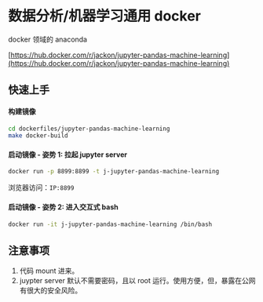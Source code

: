 # 数据分析/机器学习通用 docker

docker 领域的 anaconda


[https://hub.docker.com/r/jackon/jupyter-pandas-machine-learning](https://hub.docker.com/r/jackon/jupyter-pandas-machine-learning)


## 快速上手

#### 构建镜像

```bash
cd dockerfiles/jupyter-pandas-machine-learning
make docker-build
```

#### 启动镜像 - 姿势 1: 拉起 jupyter server

```bash
docker run -p 8899:8899 -t j-jupyter-pandas-machine-learning
```

浏览器访问：`IP:8899`

#### 启动镜像 - 姿势 2: 进入交互式 bash

```bash
docker run -it j-jupyter-pandas-machine-learning /bin/bash
```


## 注意事项

1. 代码 mount 进来。
2. juypter server 默认不需要密码，且以 root 运行。使用方便，但，暴露在公网有很大的安全风险。
